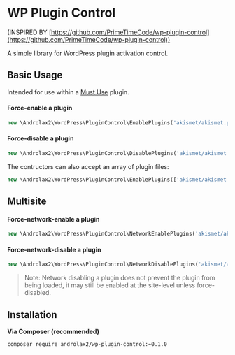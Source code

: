 # WP Plugin Control

(INSPIRED BY [https://github.com/PrimeTimeCode/wp-plugin-control](https://github.com/PrimeTimeCode/wp-plugin-control))

A simple library for WordPress plugin activation control.

## Basic Usage

Intended for use within a [Must Use](http://codex.wordpress.org/Must_Use_Plugins) plugin.

#### Force-enable a plugin

```php
new \Androlax2\WordPress\PluginControl\EnablePlugins('akismet/akismet.php');
```

#### Force-disable a plugin

```php
new \Androlax2\WordPress\PluginControl\DisablePlugins('akismet/akismet.php');
```

The contructors can also accept an array of plugin files:

```php
new \Androlax2\WordPress\PluginControl\EnablePlugins(['akismet/akismet.php', 'hello.php']);
```

## Multisite

#### Force-network-enable a plugin

```php
new \Androlax2\WordPress\PluginControl\NetworkEnablePlugins('akismet/akismet.php');
```

#### Force-network-disable a plugin

```php
new \Androlax2\WordPress\PluginControl\NetworkDisablePlugins('akismet/akismet.php');
```

> Note: Network disabling a plugin does not prevent the plugin from being loaded, it may still be enabled at the site-level unless force-disabled.

## Installation

**Via Composer (recommended)**

```
composer require androlax2/wp-plugin-control:~0.1.0
```
